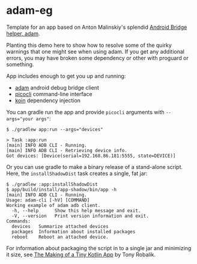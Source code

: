 # adam-eg

Template for an app based on Anton Malinskiy's splendid
[Android Bridge helper, adam](https://github.com/Malinskiy/adam).

Planting this demo here to show how to resolve some of the quirky warnings that
one might see when using adam. If you get any additional errors, you may have
broken some dependency or other with proguard or something.

App includes enough to get you up and running:

- [adam](https://github.com/Malinskiy/adam) android debug bridge client
- [picocli](https://picocli.info/) command-line interface
- [koin](https://insert-koin.io/) dependency injection

You can gradle run the app and provide `picocli` arguments with `--args="your args"`:
```
$ ./gradlew app:run --args="devices"

> Task :app:run
[main] INFO ADB CLI - Running.
[main] INFO ADB CLI - Retrieving device info.
Got devices: [Device(serial=192.168.86.181:5555, state=DEVICE)]
```

Or you can use gradle to make a binary release of a stand-alone script. Here,
the `installShadowDist` task creates a single, fat jar:
```
$ ./gradlew :app:installShadowDist
$ app/build/install/app-shadow/bin/app -h
[main] INFO ADB CLI - Running.
Usage: adam-cli [-hV] [COMMAND]
Working example of adam adb client.
  -h, --help      Show this help message and exit.
  -V, --version   Print version information and exit.
Commands:
  devices   Summarize attached devices
  packages  Information about installed packages
  reboot    Reboot an attached device.
```

For information about packaging the script in to a single jar and minimizing it
size, see [The Making of a Tiny Kotlin
App](https://dev.to/autonomousapps/tools-of-the-build-trade-the-making-of-a-tiny-kotlin-app-3eba)
by Tony Robalik.

